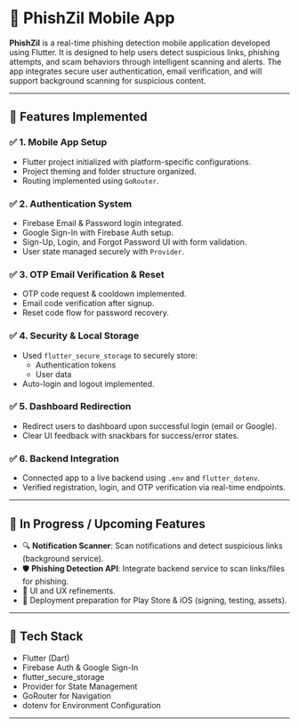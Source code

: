 # 📱 PhishZil Mobile App

**PhishZil** is a real-time phishing detection mobile application developed using Flutter. It is designed to help users detect suspicious links, phishing attempts, and scam behaviors through intelligent scanning and alerts. The app integrates secure user authentication, email verification, and will support background scanning for suspicious content.

---

## 🚀 Features Implemented

### ✅ 1. Mobile App Setup
- Flutter project initialized with platform-specific configurations.
- Project theming and folder structure organized.
- Routing implemented using `GoRouter`.

### ✅ 2. Authentication System
- Firebase Email & Password login integrated.
- Google Sign-In with Firebase Auth setup.
- Sign-Up, Login, and Forgot Password UI with form validation.
- User state managed securely with `Provider`.

### ✅ 3. OTP Email Verification & Reset
- OTP code request & cooldown implemented.
- Email code verification after signup.
- Reset code flow for password recovery.

### ✅ 4. Security & Local Storage
- Used `flutter_secure_storage` to securely store:
  - Authentication tokens
  - User data
- Auto-login and logout implemented.

### ✅ 5. Dashboard Redirection
- Redirect users to dashboard upon successful login (email or Google).
- Clear UI feedback with snackbars for success/error states.

### ✅ 6. Backend Integration
- Connected app to a live backend using `.env` and `flutter_dotenv`.
- Verified registration, login, and OTP verification via real-time endpoints.

---

## 🔄 In Progress / Upcoming Features

- 🔍 **Notification Scanner**: Scan notifications and detect suspicious links (background service).
- 🛡️ **Phishing Detection API**: Integrate backend service to scan links/files for phishing.
- 🎨 UI and UX refinements.
- 🚀 Deployment preparation for Play Store & iOS (signing, testing, assets).

---

## 📁 Tech Stack

- Flutter (Dart)
- Firebase Auth & Google Sign-In
- flutter_secure_storage
- Provider for State Management
- GoRouter for Navigation
- dotenv for Environment Configuration

---
